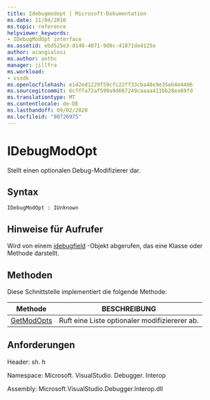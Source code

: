 ```yaml
---
title: Idebugmodopt | Microsoft-Dokumentation
ms.date: 11/04/2016
ms.topic: reference
helpviewer_keywords:
- IDebugModOpt interface
ms.assetid: ebd525e3-d140-4071-9d8c-41871de4125e
author: acangialosi
ms.author: anthc
manager: jillfra
ms.workload:
- vssdk
ms.openlocfilehash: e142ed1229f59cfc22ff33cba48e9e35eb4e4406
ms.sourcegitcommit: 6cfffa72af599a9d667249caaaa411bb28ea69fd
ms.translationtype: MT
ms.contentlocale: de-DE
ms.lasthandoff: 09/02/2020
ms.locfileid: "80726975"
---
```

# <a name="idebugmodopt"></a>IDebugModOpt
Stellt einen optionalen Debug-Modifizierer dar.

## <a name="syntax"></a>Syntax

```
IDebugModOpt : IUnknown
```

## <a name="notes-for-callers"></a>Hinweise für Aufrufer
 Wird von einem [idebugfield](../../../extensibility/debugger/reference/idebugfield.md) -Objekt abgerufen, das eine Klasse oder Methode darstellt.

## <a name="methods"></a>Methoden
 Diese Schnittstelle implementiert die folgende Methode:

|Methode|BESCHREIBUNG|
|------------|-----------------|
|[GetModOpts](../../../extensibility/debugger/reference/idebugmodopt-getmodopts.md)|Ruft eine Liste optionaler modifiziererer ab.|

## <a name="requirements"></a>Anforderungen
 Header: sh. h

 Namespace: Microsoft. VisualStudio. Debugger. Interop

 Assembly: Microsoft.VisualStudio.Debugger.Interop.dll

